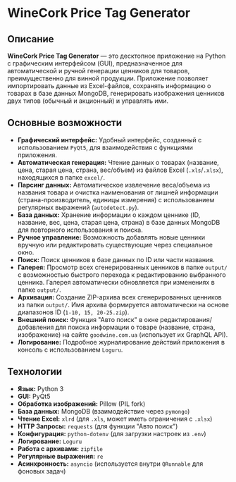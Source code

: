 # WineCork Price Tag Generator

## Описание

**WineCork Price Tag Generator** — это десктопное приложение на Python с графическим интерфейсом (GUI), предназначенное для автоматической и ручной генерации ценников для товаров, преимущественно для винной продукции. Приложение позволяет импортировать данные из Excel-файлов, сохранять информацию о товарах в базе данных MongoDB, генерировать изображения ценников двух типов (обычный и акционный) и управлять ими.

## Основные возможности

*   **Графический интерфейс:** Удобный интерфейс, созданный с использованием `PyQt5`, для взаимодействия с функциями приложения.
*   **Автоматическая генерация:** Чтение данных о товарах (название, цена, старая цена, страна, вес/объем) из файлов Excel (`.xls`/`.xlsx`), находящихся в папке `excel/`.
*   **Парсинг данных:** Автоматическое извлечение веса/объема из названия товара и очистка наименования от лишней информации (страна-производитель, единицы измерения) с использованием регулярных выражений (`autodetect.py`).
*   **База данных:** Хранение информации о каждом ценнике (ID, название, вес, цена, старая цена, страна) в базе данных MongoDB для повторного использования и поиска.
*   **Ручное управление:** Возможность добавлять новые ценники вручную или редактировать существующие через специальное окно.
*   **Поиск:** Поиск ценников в базе данных по ID или части названия.
*   **Галерея:** Просмотр всех сгенерированных ценников в папке `output/` с возможностью быстрого перехода к редактированию выбранного ценника. Галерея автоматически обновляется при изменениях в папке `output/`.
*   **Архивация:** Создание ZIP-архива всех сгенерированных ценников из папки `output/`. Имя архива формируется автоматически на основе диапазонов ID (`1-10, 15, 20-25.zip`).
*   **Внешний поиск:** Функция "Авто поиск" в окне редактирования/добавления для поиска информации о товаре (название, страна, изображение) на сайте `goodwine.com.ua` (использует их GraphQL API).
*   **Логирование:** Подробное журналирование действий приложения в консоль с использованием `Loguru`.

## Технологии

*   **Язык:** Python 3
*   **GUI:** PyQt5
*   **Обработка изображений:** Pillow (PIL fork)
*   **База данных:** MongoDB (взаимодействие через `pymongo`)
*   **Чтение Excel:** `xlrd` (для `.xls`, может иметь ограничения с `.xlsx`)
*   **HTTP Запросы:** `requests` (для функции "Авто поиск")
*   **Конфигурация:** `python-dotenv` (для загрузки настроек из `.env`)
*   **Логирование:** `Loguru`
*   **Работа с архивами:** `zipfile`
*   **Регулярные выражения:** `re`
*   **Асинхронность:** `asyncio` (используется внутри `QRunnable` для фоновых задач)
